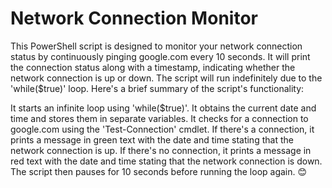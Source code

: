 # Network Connection Monitor

This PowerShell script is designed to monitor your network connection status by continuously pinging google.com every 10 seconds. It will print the connection status along with a timestamp, indicating whether the network connection is up or down. The script will run indefinitely due to the 'while($true)' loop. Here's a brief summary of the script's functionality:

It starts an infinite loop using 'while($true)'.
It obtains the current date and time and stores them in separate variables.
It checks for a connection to google.com using the 'Test-Connection' cmdlet.
If there's a connection, it prints a message in green text with the date and time stating that the network connection is up.
If there's no connection, it prints a message in red text with the date and time stating that the network connection is down.
The script then pauses for 10 seconds before running the loop again. 😊 
